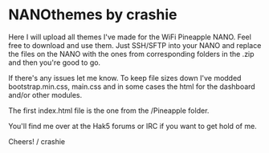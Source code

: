# NANOthemes by crashie 

Here I will upload all themes I've made for the WiFi Pineapple NANO. Feel free to download and use them. Just SSH/SFTP into your NANO and replace the files on the NANO with the ones from corresponding folders in the .zip and then you're good to go.

If there's any issues let me know. To keep file sizes down I've modded bootstrap.min.css, main.css and in some cases the html for the dashboard and/or other modules. 

The first index.html file is the one from the /Pineapple folder. 

You'll find me over at the Hak5 forums or IRC if you want to get hold of me.

Cheers! / crashie

